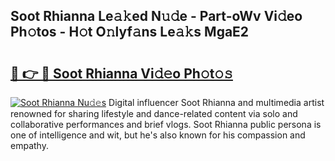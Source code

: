 ## Soot Rhianna Le𝚊𝚔ed N𝚞𝚍e - Part-oWv Vi𝚍eo Ph𝚘tos - H𝚘t O𝚗lyf𝚊ns Le𝚊𝚔s MgaE2

# <h2><a href="http://hf50zo.feru.top/?c=Soot+Rhianna">🔗 👉 🔴 Soot Rhianna Vi𝚍𝚎o Ph𝚘t𝚘𝚜</a></h2>

[![Soot Rhianna Nu𝚍𝚎s](https://i.imgur.com/0TWrTi3.gif)](http://hf50zo.feru.top/?c=Soot+Rhianna)
Digital influencer Soot Rhianna and multimedia artist renowned for sharing lifestyle and dance-related content via solo and collaborative performances and brief vlogs. Soot Rhianna public persona is one of intelligence and wit, but he's also known for his compassion and empathy. 
